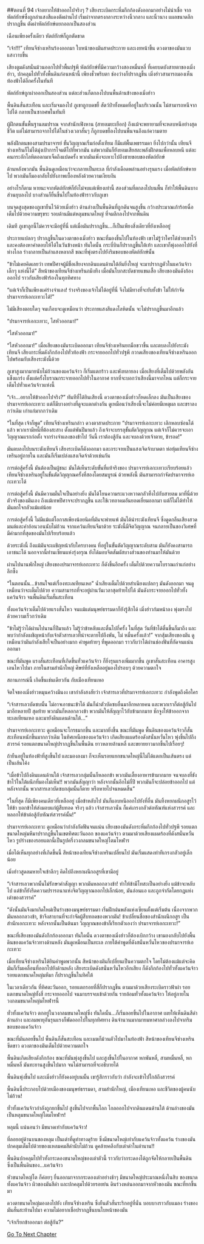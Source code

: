 ##ตอนที่ 94 เจ้าอยากให้ข้าออกไปจริงๆ ?
เสียงระเบิดกระหึ่มกึกก้องดังออกมาอย่างไม่น่าเชื่อ จากหัตถ์ยักษ์ซึ่งถูกลำแสงสีแดงตัดผ่านไป เริ่มผ่าจากตรงกลางระหว่างนิ้วกลาง และนิ้วนาง แผลขนาดลึกปรากฎขึ้น ตัดผ่าหัตถ์ยักษ์แยกออกเป็นสองส่วน

เฉือนเพียงครั้งเดียว หัตถ์ยักษ์ก็ถูกตัดขาด

“เจ้า!!!” เทียนจีซ่างเหรินร้องออกมา ใบหน้าของมันสาดประกาย และเงยหน้าขึ้น ดวงตาของมันแวบแสงวาบขึ้น

เสียงตูมดังสนั่นม้วนออกไปทั่วพื้นปฐพี หัตถ์ยักษ์ที่มีความกว้างสองหมื่นหลี่ ที่เคยบดบังสายตาของเมิ่งฮ่าว, ปกคลุมไปทั่วทั้งพื้นดินก่อนหน้านี้ เพียงชั่วพริบตา ช่องว่างก็ปรากฎขึ้น เมิ่งฮ่าวสามารถมองเห็นท้องฟ้าได้อีกครั้งในทันที

หัตถ์ยักษ์ถูกผ่าออกเป็นสองส่วน แต่ละส่วนก็ตกลงไปบนพื้นด้านข้างของเมิ่งฮ่าว

พื้นดินสั่นสะเทือน และเริ่มจมลงไป ภูเขาถูกบดขยี้ สัตว์ป่าทั้งหมดที่อยู่ในบริเวณนั้น ไม่สามารถหนีจากไปได้ กลายเป็นซากศพในทันที

ผู้ฝึกตนขั้นพื้นฐานลมปราณ จากสำนักเฟิงหาน (สายลมยะเยือก) ถึงแม้จะพยายามที่จะหลบหนีอย่างสุดชีวิต แต่ไม่สามารถจากไปได้ในช่วงเวลาสั้นๆ ก็ถูกบดขยี้ลงไปบนพื้นจนถึงแก่ความตาย

พลังฝึกตนของสามปรมาจารย์ ขั้นวิญญาณเริ่มก่อตั้งเทียม ก็มีแต่พื้นเพธรรมดา ยิ่งไปกว่านั้น เทียนจีซ่างเหรินก็ไม่ได้มุ่งเป้าการโจมตีไปที่พวกมัน แต่พวกมันก็ยังยอมเสียสละพลังฝึกตนเพื่อหลบหนี แต่ละคนกระอักโลหิตออกมาเจ็ดถึงแปดครั้ง พวกมันเพิ่งจะเหาะไปถึงชายขอบของหัตถ์ยักษ์

ด้านหลังพวกมัน พื้นดินดูเหมือนว่าจะกลายเป็นทะเล ที่กำลังเดือดพล่านอย่างรุนแรง เมื่อหัตถ์ยักษ์หายไป พวกมันก็มองกลับไปยังภาพเบื้องหลังด้วยความเงียบงัน

อย่างไรก็ตาม หายนะจากหัตถ์ยักษ์ก็ยังไม่จบแต่เพียงเท่านี้ สองส่วนที่ตกลงไปบนพื้น ก็ทำให้พื้นดินบางส่วนยุบลงไป บางส่วนก็ยื่นขึ้นไปในท้องฟ้าราวกับภูเขา

บนจุดสูงสุดของภูเขายืนไว้ด้วยเมิ่งฮ่าว ด้านล่างเป็นพื้นดินที่ถูกดันจนสูงขึ้น กว้างประมาณเก้าร้อยฉื่อ เต็มไปด้วยความขรุขระ รอบด้านมีแต่หลุมขนาดใหญ่ ที่จมลึกลงไปจากพื้นดิน

เดิมที ภูเขาลูกนี้ไม่ควรจะมีอยู่ที่นี่ แต่เมื่อมันปรากฎขึ้น…ก็เป็นเพียงสิ่งเดียวที่ยังเหลืออยู่

ประกายแปลกๆ ปรากฎขึ้นในดวงตาของเมิ่งฮ่าว ขณะที่มองขึ้นไปในท้องฟ้า เขาไม่รู้ว่าใครได้ช่วยเขาไว้ และคงต้องหาคำตอบให้ได้ในวันข้างหน้า ทันใดนั้น กระบี่บินก็ปรากฎขึ้นใต้เท้า และเขาก็พุ่งออกไปยังที่ห่างไกล ร่างกลายเป็นลำแสงหลากสี ขณะที่พุ่งตรงไปยังริมขอบของหัตถ์ยักษ์นั้น

“ข้าไม่เคยคิดเลยว่า เทพปีศาจผู้มีชื่อเสียงจากดินแดนด้านใต้อันยิ่งใหญ่ จะมาปรากฎตัวในแคว้นจ้าวเล็กๆ แห่งนี้ได้” สีหน้าของเทียนจีซ่างเหรินถมึงทึง เมื่อมันโบกสะบัดชายแขนเสื้อ เสียงของมันดังก้องออกไป ราวกับเสียงฟ้าร้องในทุกทิศทาง

“แต่เจ้าก็เป็นเพียงแค่ร่างจำแลง! ร่างจริงของเจ้าไม่ได้อยู่ที่นี่ จึงไม่มีทางที่จะยับยั้งข้า ไม่ให้กำจัดปรมาจารย์เอกะเทวะได้!”

ไม่มีเสียงตอบใดๆ จนเกือบจะดูเหมือนว่า ประกายแสงสีแดงโลหิตนั้น จะไม่ปรากฎขึ้นมาอีกแล้ว

“ปรมาจารย์เอกะเทวะ, ไสหัวออกมา!”

“ไสหัวออกมา!”

“ไสหัวออกมา!” เมื่อเสียงของมันระเบิดออกมา เทียนจีซ่างเหรินยกมือขวาขึ้น และตบลงไปยังระฆังเทียนจี เสียงกระหึ่มดังกึกก้องไปทั่วท้องฟ้า กระจายออกไปทั่วปฐพี กวาดเสียงของเทียนจีซ่างเหรินออกไปพร้อมกับเสียงระฆังนี้ด้วย

ภูเขาสูงมากมายนับไม่ถ้วนของแคว้นจ้าว ก็เริ่มแตกร้าว และพังทลายลง เมื่อเสียงที่เต็มไปด้วยพลังอันแข็งแกร่ง ตั้งแต่ครั้งโบราณกระจายออกไปทั่วในอากาศ ยากที่จะบอกว่าเสียงนี้มาจากไหน แต่ก็กระจายเต็มไปทั่วแคว้นจ้าวแห่งนี้

“เจ้า…อยากให้ข้าออกไปจริง?” ทันทีที่ได้ยินเสียงนี้ ดวงตาของเมิ่งฮ่าวก็หดเล็กลง มันเป็นเสียงของปรมาจารย์เอกะเทวะ แต่ก็มีบางอย่างที่ดูจะแตกต่างกัน ดูเหมือนว่าเสียงนี้จะไม่ค่อยมีเหตุผล และชราลงกว่าเดิม เก่าแก่มากกว่าเดิม

“ในที่สุด เจ้าก็พูด” เทียนจีซ่างเหรินกล่าว ดวงตาสาดประกาย “ปรมาจารย์เอกะเทวะ เลิกหลบซ่อนได้แล้ว พวกเรามีหนี้ที่ต้องสะสาง ตั้งแต่พันปีมาแล้ว ถึงเจ้าจะบรรลุขั้นตัดวิญญาณ แต่เจ้าก็ไม่ควรจะเอาวิญญาณแรกก่อตั้ง จากร่างจำแลงของข้าไป วันนี้ เราต้องสู้กัน และจบลงด้วยเจ้าตาย, ข้ารอด!”

มันตบลงไปบนระฆังเทียนจี เสียงระเบิดก็ดังออกมา และกระจายเป็นแสงเจิดจ้าบาดตา ห่อหุ้มเทียนจีซ่างเหรินอยู่ภายใน และมันก็เริ่มเปล่งแสงเจิดจ้าด้วยเช่นกัน

การต่อสู้ครั้งนี้ มันต้องเป็นผู้ชนะ มันได้เห็นระดับขั้นที่แท้จริงของ ปรมาจารย์เอกะเทวะเรียบร้อยแล้ว เทียนจีซ่างเหรินอยู่ในขั้นตัดวิญญาณครั้งที่สองโดยสมบูรณ์ ด้วยพลังนี้ มันสามารถกำจัดปรมาจารย์เอกะเทวะได้

การต่อสู้ครั้งนี้ มันมีความมั่นใจเป็นอย่างยิ่ง มันได้โยนความระแวงหวาดกลัวทิ้งไปกับสายลม มาที่นี่ด้วยตัวจริงของมันเอง ถึงแม้เทพปีศาจจะปรากฎขึ้น และใช้เวทอาคมอันยอดเยี่ยมออกมา แต่ก็ไม่ได้ทำให้มันตกใจกลัวแม้แต่น้อย

การต่อสู้ครั้งนี้ ไม่มีแม้แต่โอกาสเพียงน้อยนิดที่มันจะพ่ายแพ้ มันได้นำระฆังเทียนจี ซึ่งดูดกลืนเสียงสวดมนต์และคำอ้อนวอนนับไม่ถ้วน จากแคว้นเทียนจีมาด้วย ระฆังนี้มีจิตวิญญาณ จนกลายเป็นของวิเศษที่มีค่ามากที่สุดของมันไปเรียบร้อยแล้ว 

ด้วยระฆังนี้ ถึงแม้มันจะเผชิญหน้ากับใครบางคน ที่อยู่ในขั้นตัดวิญญาณระดับสาม มันก็ยังคงสามารถเอาชนะได้ นอกจากนี้ท่านเซียนแห่งรุ่งอรุณ ยังได้มอบจิตสัมผัสบางส่วนของท่านมาให้มันด้วย

ผ่านไปนานพักใหญ่ เสียงของปรมาจารย์เอกะเทวะ ก็ดังขึ้นอีกครั้ง เต็มไปด้วยความโบราณเก่าแก่อย่างลึกซึ้ง

“ในตอนนั้น…ข้าสนใจแต่เรื่องทะเลเทียนเหอ” น้ำเสียงเต็มไปด้วยสำเนียงแปลกๆ มันดังออกมา จนดูเหมือนว่าจะเต็มไปด้วย ความสามารถที่จะอยู่ผ่านวันเวลาสุดท้ายไปได้ มันดังกระจายออกไปทั่วทั้งแคว้นจ้าว จนพื้นดินเริ่มสั่นสะเทือน

ทั้งแคว้นจ้าวเต็มไปด้วยแรงสั่นไหว จนแม้แต่มนุษย์ธรรมดาก็ยังรู้สึกได้ เมิ่งฮ่าวก้มหน้าลง พุ่งตรงไปด้วยความเร็วกว่าเดิม

“ข้าไม่รู้ว่าได้ผ่านไปนานกี่ปีมาแล้ว ไม่รู้ว่าข้าหลับและตื่นไปกี่ครั้ง ในที่สุด วันที่ข้าได้ตื่นขึ้นก็มาถึง และพบว่ากำลังเผชิญหน้ากับเจ้าตัวสารเลวที่น่าจะตายไปถึงพัน, ไม่ หมื่นครั้งแล้ว!” จากสุ้มเสียงของมัน ดูเหมือนว่ามันกำลังเสียใจเป็นอย่างมาก คำพูดท้ายๆ ที่พูดออกมา ราวกับว่าได้ผ่านช่องฟันที่กัดจนแน่นออกมา

ขณะที่มันพูด แรงสั่นสะเทือนที่เกิดขึ้นทั่วแคว้นจ้าว ก็ยิ่งรุนแรงเพิ่มมากขึ้น ภูเขาสั่นสะเทือน อาคารสูงเอนไหวไปมา ภายในสามสำนักใหญ่ ศิษย์ที่ยังเหลืออยู่มองไปรอบๆ ด้วยความตกใจ

สถานการณ์นี้ เกิดขึ้นเช่นเดียวกัน กับเมืองเทียนเหอ

จิตใจของเมิ่งฮ่าวหมุนคว้างมึนงง เขากำลังสงสัยว่า เจ้าสารเลวที่ปรมาจารย์เอกะเทวะ กำลังพูดถึงคือใคร

“เจ้าสารเลวบัดซบนั้น ไม่อาจเอาชนะข้าได้ มันก็นำตัวบัดซบอื่นมาอีกหลายคน และพวกเราก็ต่อสู้กันไปมาอีกหลายปี สุดท้าย พวกมันก็หลอกลวงข้า พวกมันให้สัญญาไว้กับข้ามากมาย ชักจูงให้ข้าออกจากทะเลเทียนเหอ และมายังดินแดนด้านใต้…”

ปรมาจารย์เอกะเทวะ ดูเหมือนจะโกรธมากขึ้น และมากยิ่งขึ้น ขณะที่มันพูด พื้นดินของแคว้นจ้าวก็สั่นสะเทือนหนักขึ้นมากกว่าเดิม ในทิศเหนือของแคว้นจ้าว เกิดเสียงแผดร้องดังสนั่นหวั่นไหว พุ่งขึ้นไปถึงสวรรค์ รอยแตกขนาดใหญ่ปรากฎขึ้นในพื้นดิน ยาวหลายล้านหลี่ และขยายยาวมากขึ้นไปเรื่อยๆ!

ถ้ายืนอยู่ในท้องฟ้าที่สูงขึ้นไป และมองลงมา ก็จะเห็นรอยแยกขนาดใหญ่นี้ไม่ได้แตกเป็นเส้นตรง แต่เป็นเส้นโค้ง

“เมื่อข้าไปถึงดินแดนด้านใต้ เจ้าสารเลวกลุ่มนั้นก็หลอกข้า พวกมันเลี้ยงอาหารข้ามากมาย จนจบลงที่ขังข้าไว้ในใต้ผนึกที่มองไม่เห็น!! พวกมันสัญญาว่า หลังจากนั้นอีกไม่กี่ปี พวกมันก็จะปล่อยข้าออกไป แต่หลังจากนั้น พวกสารเลวบัดซบกลุ่มนั้นก็ตาย หรือหายไปจนหมดสิ้น”

“ในที่สุด ก็มีเพียงคนเดียวที่เหลืออยู่ เมื่อข้าหลับไป มันก็แอบหนีออกไปยังที่อื่น มันทิ้งหยกผนึกอสูรไว้ให้ข้า บอกข้าให้ส่งมอบแก่ผู้สืบทอด จริงๆ แล้ว เจ้าสารเลวนั่น ก็แค่เกรงกลัวต่อทัณฑ์แห่งสวรรค์ และหลอกให้ข้าต่อสู้กับทัณฑ์สวรรค์นั้น!” 

ปรมาจารย์เอกะเทวะ ดูเหมือนว่ากำลังกัดฟันจนแน่น เสียงของมันดังกระหึ่มกึกก้องไปทั่วปฐพี รอยแตกขนาดใหญ่มหึมาปรากฎขึ้นในเขตทิศตะวันออก ของแคว้นจ้าว ตามมาด้วยเสียงแผดร้องที่ดังสนั่นหวั่นไหว รูปร่างของรอยแตกนี้เป็นรูปครึ่งวงกลมขนาดใหญ่โตมโหฬาร

เมื่อได้เห็นทุกอย่างที่เกิดขึ้นนี้ สีหน้าของเทียนจีซ่างเหรินเปลี่ยนไป มันเริ่มแสดงท่าทีเกรงกลัวอยู่เล็กน้อย

เมิ่งฮ่าวสูดลมหายใจเข้าลึกๆ คิดไปถึงหยกผนึกอสูรที่เขามีอยู่

“เจ้าสารเลวพวกนั้นไม่รักษาคำสัญญา พวกมันหลอกลวงข้า! ทำให้ข้ามีโทสะเป็นอย่างยิ่ง แม้ข้าจะหลับไป แต่ข้าก็ยังรีดความปรารถนาแห่งจิตวิญญาณออกไปเล็กน้อย, มันอ่อนแอ และถูกจำกัดโดยกฎแห่งเต๋าของสวรรค์”

“ดังนั้นมันจึงมาเกิดใหม่เป็นร่างของมนุษย์ธรรมดา เริ่มฝึกฝนพลังแห่งเซียนตั้งแต่เริ่มต้น เนื่องจากพวกมันหลอกลวงข้า, ข้าจึงสาบานที่จะกำจัดผู้สืบทอดของพวกมัน! ข้าเปลี่ยนชื่อของสำนักผนึกอสูร เป็นสำนักเอกะเทวะ หลังจากนั้นเป็นต้นมา วิญญาณของข้าก็เรียกตัวเองว่า ปรมาจารย์เอกะเทวะ!”

ขณะที่เสียงของมันดังกึกก้องออกมา ทันใดนั้น ดวงตาของเมิ่งฮ่าวก็ต้องเบิกกว้าง เขามองกลับไปยังพื้นดินของแคว้นจ้าวทางด้านหลัง มันดูเหมือนเป็นทะเล ภายใต้คำพูดที่ดังสนั่นหวั่นไหวของปรมาจารย์เอกะเทวะ

เมื่อเทียนจีซ่างเหรินได้ยินคำพูดพวกนั้น สีหน้าของมันก็เปลี่ยนเป็นความตกใจ โดยไม่ต้องแม้แต่จะคิด มันก็เริ่มเคลื่อนที่ออกไปยังด้านหลัง เสียงระเบิดดังสนั่นหวั่นไหวอีกเสียง ก็ดังกึกก้องไปทั่วทั้งแคว้นจ้าว รอยแตกขนาดใหญ่มหึมา ก็ปรากฎขึ้นในทิศใต้ 

ในเวลาเดียวกัน ที่ทิศตะวันออก, รอยแตกรอยที่สี่ก็ปรากฎขึ้น ตามมาด้วยเสียงระเบิดราวฟ้าผ่า รอยแตกขนาดใหญ่ทั้งสี่ กระจายออกไป จนมาบรรจบเข้าด้วยกัน รายล้อมทั่วทั้งแคว้นจ้าว ให้อยู่ภายในวงกลมขนาดใหญ่มโหฬารนี้

ทั่วทั้งแคว้นจ้าว ตกอยู่ในวงกลมขนาดใหญ่ซึ่ง ทันใดนั้น…ก็เริ่มลอยขึ้นไปในอากาศ เผยให้เห็นดินสีดำด้านล่าง และลมพายุอันรุนแรงก็พัดออกไปในทุกทิศทาง ดินจำนวนมากมายมหาศาลล่วงลงไปจากริมขอบของแคว้นจ้าว

ขณะที่มันลอยขึ้นไป พื้นดินก็สั่นสะเทือน และเมฆก็ม้วนตัวไปมาในท้องฟ้า สีหน้าของเทียนจีซ่างเหรินซีดขาว ดวงตาของมันเต็มไปด้วยความตกใจ

พื้นดินเกิดเสียงดังกึกก้อง ขณะที่มันพุ่งสูงขึ้นไป และสูงขึ้นไปในอากาศ หกพันหลี่, สามหมื่นหลี่, หกหมื่นหลี่ มันทะยานสูงขึ้นไปมาก จนไม่สามารถที่จะอธิบายได้

พื้นดินพุ่งขึ้นไป และเมิ่งฮ่าวก็ยังคงอยู่บนนั้น เขารู้สึกราวกับว่า กำลังจะเข้าไปใกล้ถึงสวรรค์

พื้นดินนี้ประกอบไปด้วยเมืองของมนุษย์ธรรมดา, สามสำนักใหญ่, เมืองเทียนเหอ และชีวิตของผู้คนนับไม่ถ้วน!

ทั่วทั้งแคว้นจ้าวกำลังถูกยกขึ้นไป สูงขึ้นไปจากพื้นโลก ไกลออกไปจากดินแดนด้านใต้ ด้านล่างของมันเป็นหลุมขนาดใหญ่โตมโหฬาร!

หลุมนี้ แน่นอนว่า มีขนาดเท่ากับแคว้นจ้าว!

ที่ลอยอยู่ด้านบนของหลุม เป็นเต่าที่ดูท่าทางดุร้าย ซึ่งมีขนาดใหญ่เท่ากับแคว้นจ้าวทั้งแคว้น ร่างของมันปกคลุมเต็มไปด้วยของแหลมคมสีดำนับไม่ถ้วน ดูคล้ายคลึงกับเต่าดำในตำนาน!!

พื้นดินปกคลุมไปทั่วทั้งกระดองขนาดใหญ่ของเต่าตัวนี้ ราวกับว่ากระดองได้ถูกจัดให้กลายเป็นพื้นดิน ซึ่งเป็นพื้นดินของ…แคว้นจ้าว

หัวขนาดใหญ่โต ก็ค่อยๆ ยื่นออกมาจากกระดองเต่าอย่างช้าๆ มีขนาดใหญ่ประมาณหนี่งในสิบ ของขนาดทั้งแคว้นจ้าว ผิวของมันสีดำ และปกคลุมไปด้วยรอยย่น ดินร่วงหล่นออกมาจากหัวของมัน ขณะที่ยกขึ้นมา 

ดวงตาขนาดใหญ่มองลงไปยัง เทียนจีซ่างเหริน ซึ่งยืนตัวสั่นระริกอยู่ที่นั่น บอบบางราวกับแมลง ร่างของมันสั่นสะท้านไปมา ความไม่อยากเชื่อปรากฎขึ้นบนใบหน้าของมัน

“เจ้าเรียกข้าออกมา ต่อสู้กัน?”


[Go To Next Chapter]( ./95.md)